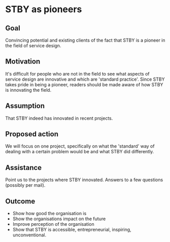 # STBY as pioneers

## Goal

Convincing potential and existing clients of the fact that STBY is a pioneer in the field of service design.

## Motivation

It's difficult for people who are not in the field to see what aspects of service design are innovative and which are 'standard practice'. Since STBY takes pride in being a pioneer, readers should be made aware of how STBY is innovating the field.

## Assumption

That STBY indeed has innovated in recent projects.

## Proposed action

We will focus on one project, specifically on what the 'standard' way of dealing with a certain problem would be and what STBY did differently.

## Assistance

Point us to the projects where STBY innovated. Answers to a few questions (possibly per mail).

## Outcome

* Show how good the organisation is
* Show the organisations impact on the future
* Improve perception of the organisation
* Show that STBY is accessible, entrepreneurial, inspiring, unconventional.
